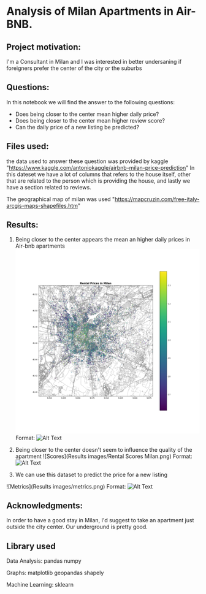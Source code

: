 # Analysis of Milan Apartments in Air-BNB.

## Project motivation:
I'm a Consultant in Milan and I was interested in better undersaning if foreigners prefer the center of the city or the suburbs

## Questions:
In this notebook we will find the answer to the following questions:
- Does being closer to the center mean higher daily price?
- Does being closer to the center mean higher review score?
- Can the daily price of a new listing be predicted?

## Files used:
the data used to answer these question was provided by kaggle "https://www.kaggle.com/antoniokaggle/airbnb-milan-price-prediction"
In this dateset we have a lot of columns that refers to the house itself, other that are related to the person which is providing the house, 
and lastly we have a section related to reviews.

The geographical map of milan was used "https://mapcruzin.com/free-italy-arcgis-maps-shapefiles.htm"

## Results:
1. Being closer to the center appears the mean an higher daily prices in Air-bnb apartments
![Prices](https://github.com/a-scaravelli/Milan-Airbnb-Analysis/blob/main/Results%20images/Prices%20Map.png?raw=true)
Format: ![Alt Text](url)


2. Being closer to the center doesn't seem to influence the quality of the apartment
![Scores](Results images/Rental Scores Milan.png)
Format: ![Alt Text](url)


3. We can use this dataset to predict the price for a new listing

![Metrics](Results images/metrics.png)
Format: ![Alt Text](url)

## Acknowledgments:
In order to have a good stay in Milan, I'd suggest to take an apartment just outside the city center.
Our underground is pretty good.

## Library used
Data Analysis:
	pandas
	numpy

Graphs:
	matplotlib
	geopandas
	shapely

Machine Learning:
	sklearn